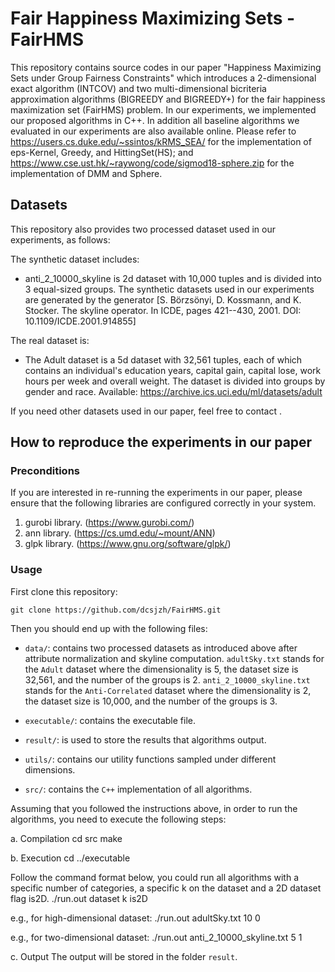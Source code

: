 # Fair Happiness Maximizing Sets - FairHMS

This repository contains source codes in our paper "Happiness Maximizing Sets under Group Fairness Constraints" which introduces a 2-dimensional exact algorithm (INTCOV) and two multi-dimensional bicriteria approximation algorithms (BIGREEDY and BIGREEDY+) for the fair happiness maximization set (FairHMS) problem. In our experiments, we implemented our proposed algorithms in C++. In addition all baseline algorithms we evaluated in our experiments are also available online. Please refer to https://users.cs.duke.edu/~ssintos/kRMS_SEA/ for the implementation of eps-Kernel, Greedy, and HittingSet(HS); and https://www.cse.ust.hk/~raywong/code/sigmod18-sphere.zip for the implementation of DMM and Sphere.

## Datasets
This repository also provides two processed dataset used in our experiments, as follows:

The synthetic dataset includes: 
* anti_2_10000_skyline is 2d dataset with 10,000 tuples and is divided into 3 equal-sized groups. The synthetic datasets used in our experiments are generated by the generator [S. Börzsönyi, D. Kossmann, and K. Stocker. The skyline operator. In ICDE, pages 421--430, 2001. DOI: 10.1109/ICDE.2001.914855]

The real dataset is:
* The Adult dataset is a 5d dataset with 32,561 tuples, each of which contains an individual's education years, capital gain, capital lose, work hours per week and overall weight. The dataset is divided into groups by gender and race. Available: https://archive.ics.uci.edu/ml/datasets/adult

If you need other datasets used in our paper, feel free to contact .

## How to reproduce the experiments in our paper

### Preconditions

If you are interested in re-running the experiments in our paper, please ensure that the following libraries are configured correctly in your system.

1. gurobi library. (https://www.gurobi.com/)
2. ann library. (https://cs.umd.edu/~mount/ANN)
3. glpk library. (https://www.gnu.org/software/glpk/)

### Usage

First clone this repository:

	git clone https://github.com/dcsjzh/FairHMS.git

Then you should end up with the following files:

- `data/`: contains two processed datasets as introduced above after attribute normalization and skyline computation. `adultSky.txt` stands for the `Adult` dataset where the dimensionality is 5, the dataset size is 32,561, and the number of the groups is 2. `anti_2_10000_skyline.txt` stands for the `Anti-Correlated` dataset where the dimensionality is 2, the dataset size is 10,000, and the number of the groups is 3.

- `executable/`: contains the executable file.

- `result/`: is used to store the results that algorithms output.

- `utils/`: contains our utility functions sampled under different dimensions.

- `src/`: contains the `C++` implementation of all algorithms.

Assuming that you followed the instructions above, in order to run the algorithms, you need to execute the following steps:

a. Compilation
	cd src
	make

b. Execution
	cd ../executable

Follow the command format below, you could run all algorithms with a specific number of categories, a specific k on the dataset and a 2D dataset flag is2D.
	./run.out dataset k is2D 

e.g., for high-dimensional dataset:
	./run.out adultSky.txt 10 0

e.g., for two-dimensional dataset:
	./run.out anti_2_10000_skyline.txt 5 1
	
c. Output
	The output will be stored in the folder `result`.
